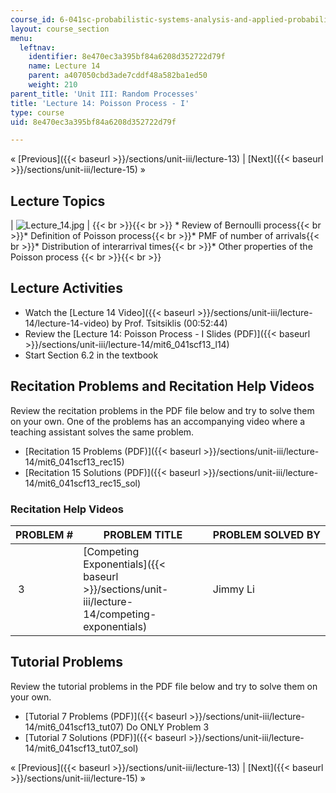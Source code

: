```yaml
---
course_id: 6-041sc-probabilistic-systems-analysis-and-applied-probability-fall-2013
layout: course_section
menu:
  leftnav:
    identifier: 8e470ec3a395bf84a6208d352722d79f
    name: Lecture 14
    parent: a407050cbd3ade7cddf48a582ba1ed50
    weight: 210
parent_title: 'Unit III: Random Processes'
title: 'Lecture 14: Poisson Process - I'
type: course
uid: 8e470ec3a395bf84a6208d352722d79f

---
```


« [Previous]({{< baseurl >}}/sections/unit-iii/lecture-13) | [Next]({{< baseurl >}}/sections/unit-iii/lecture-15) »

Lecture Topics
--------------

| ![Lecture_14.jpg](/coursemedia/6-041sc-probabilistic-systems-analysis-and-applied-probability-fall-2013/b9168b0440aeb34f736e987f8f0cc04e_Lecture_14.jpg) |  {{< br >}}{{< br >}} *   Review of Bernoulli process{{< br >}}*   Definition of Poisson process{{< br >}}*   PMF of number of arrivals{{< br >}}*   Distribution of interarrival times{{< br >}}*   Other properties of the Poisson process {{< br >}}{{< br >}}  

Lecture Activities
------------------

*   Watch the [Lecture 14 Video]({{< baseurl >}}/sections/unit-iii/lecture-14/lecture-14-video) by Prof. Tsitsiklis (00:52:44)
*   Review the [Lecture 14: Poisson Process - I Slides (PDF)]({{< baseurl >}}/sections/unit-iii/lecture-14/mit6_041scf13_l14)
*   Start Section 6.2 in the textbook

Recitation Problems and Recitation Help Videos
----------------------------------------------

Review the recitation problems in the PDF file below and try to solve them on your own. One of the problems has an accompanying video where a teaching assistant solves the same problem.

*   [Recitation 15 Problems (PDF)]({{< baseurl >}}/sections/unit-iii/lecture-14/mit6_041scf13_rec15)
*   [Recitation 15 Solutions (PDF)]({{< baseurl >}}/sections/unit-iii/lecture-14/mit6_041scf13_rec15_sol)

### Recitation Help Videos

| PROBLEM # | PROBLEM TITLE | PROBLEM SOLVED BY |
| --- | --- | --- |
|  3 | [Competing Exponentials]({{< baseurl >}}/sections/unit-iii/lecture-14/competing-exponentials) | Jimmy Li 

Tutorial Problems
-----------------

Review the tutorial problems in the PDF file below and try to solve them on your own.

*   [Tutorial 7 Problems (PDF)]({{< baseurl >}}/sections/unit-iii/lecture-14/mit6_041scf13_tut07) Do ONLY Problem 3
*   [Tutorial 7 Solutions (PDF)]({{< baseurl >}}/sections/unit-iii/lecture-14/mit6_041scf13_tut07_sol)

« [Previous]({{< baseurl >}}/sections/unit-iii/lecture-13) | [Next]({{< baseurl >}}/sections/unit-iii/lecture-15) »